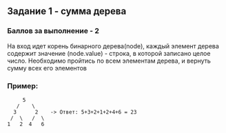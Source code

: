 ## Задание 1 - сумма дерева 

### Баллов за выполнение - 2

На вход идет корень бинарного дерева(node), каждый элемент дерева содержит значение (node.value) - строка, в которой записано целое число.
Необходимо пройтись по всем элементам дерева, и вернуть сумму всех его элементов

### Пример:
```  
     5
   /    \
  3      2    -> Ответ: 5+3+2+1+2+4+6 = 23
 /  \   /  \
1   2  4   6
```  




